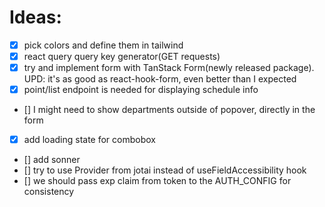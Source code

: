 # Ideas:
- [x] pick colors and define them in tailwind
- [x] react query query key generator(GET requests)
- [x] try and implement form with TanStack Form(newly released package). UPD: it's as good as react-hook-form, even better than I expected
- [x] point/list endpoint is needed for displaying schedule info
- [] I might need to show departments outside of popover, directly in the form
- [x] add loading state for combobox
- [] add sonner
- [] try to use Provider from jotai instead of useFieldAccessibility hook
- [] we should pass exp claim from token to the AUTH_CONFIG for consistency
